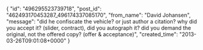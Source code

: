  {
   "id": "496295523739718",
   "post_id": "462493170453287_496174337085170",
   "from_name": "David Johansen",
   "message": "did he confiscate the vehicle? or just author a citation? why did you accept it? (slider, contract), did you autograph it? did you demand the original, not the offered copy? (offer & acceptance)",
   "created_time": "2013-03-26T09:01:08+0000"
 }
